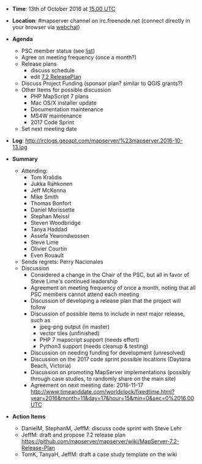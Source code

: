 * **Time**: 13th of October 2016 at [15.00 UTC](http://www.timeanddate.com/worldclock/fixedtime.html?year=2016&month=10&day=13&hour=15&min=0&sec=0%2016.00UTC)
* **Location**: #mapserver channel on irc.freenode.net (connect directly in your browser via [webchat](https://webchat.freenode.net/?channels=mapserver))
* **Agenda**
  * PSC member status (see [list](http://mapserver.org/psc.html))
  * Agree on meeting frequency (once a month?)
  * Release plans 
    * discuss schedule
    * edit [7.2 ReleasePlan](MapServer-7.2-Release-Plan)
  * Discuss Project Funding (sponsor plan? similar to QGIS grants?)
  * Other Items for possible discussion
    * PHP MapScript 7 plans
    * Mac OS/X installer update
    * Documentation maintenance
    * MS4W maintenance
    * 2017 Code Sprint
  * Set next meeting date

* **Log**: http://irclogs.geoapt.com/mapserver/%23mapserver.2016-10-13.log

* **Summary**
  * Attending:
    * Tom Kralidis
    * Jukka Rahkonen
    * Jeff McKenna
    * Mike Smith
    * Thomas Bonfort
    * Daniel Morissette
    * Stephan Meissl
    * Steven Woodbridge
    * Tanya Haddad
    * Assefa Yewondwossen
    * Steve Lime
    * Olivier Courtin
    * Even Rouault
  * Sends regrets: Perry Nacionales
  * Discussion
    * Considered a change in the Chair of the PSC, but all in favor of Steve Lime's continued leadership
    * Agreement on meeting frequency of once a month, noting that all PSC members cannot attend each meeting
    * Discussion of developing a release plan that the project will follow
    * Discussion of possible items to include in next major release, such as
      * jpeg-png output (in master)
      * vector tiles (unfinished)
      * PHP 7 mapscript support (needs effort)
      * Python3 support (needs cleanup & testing)
    * Discussion on needing funding for development (unresolved)
    * Discussion on the 2017 code sprint possible locations (Daytona Beach, Victoria)
    * Discussion on promoting MapServer implementations (possibly through case studies, to randomly share on the main site)
    * Agreement on next meeting date: 2016-11-17 http://www.timeanddate.com/worldclock/fixedtime.html?year=2016&month=11&day=17&hour=15&min=0&sec=0%2016.00UTC

* **Action Items**
  * DanielM, StephanM, JeffM: discuss code sprint with Steve Lehr
  * JeffM: draft and propose 7.2 release plan https://github.com/mapserver/mapserver/wiki/MapServer-7.2-Release-Plan
  * TomK, TanyaH, JeffM: draft a case study template on the wiki


